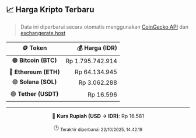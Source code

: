 

<!-- HARGA_KRIPTO -->
## 📈 Harga Kripto Terbaru

> Data ini diperbarui secara otomatis menggunakan [CoinGecko API](https://www.coingecko.com/) dan [exchangerate.host](https://exchangerate.host/)

<div align="center">

| 🪙 Token | 💰 Harga (IDR) |
|:------:|---------------:|
| 🟠 **Bitcoin (BTC)**   | Rp 1.795.742.914 |
| 🔵 **Ethereum (ETH)**  | Rp 64.134.945 |
| 🟣 **Solana (SOL)**    | Rp 3.062.288 |
| 🟢 **Tether (USDT)**   | Rp 16.596 |

---

💱 **Kurs Rupiah (USD → IDR)**: Rp 16.581

🕒 <sub>Terakhir diperbarui: 22/10/2025, 14.42.19</sub>

</div>
<!-- /HARGA_KRIPTO -->